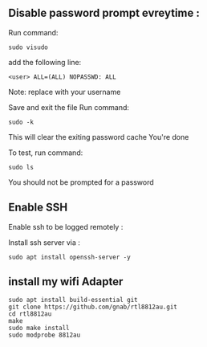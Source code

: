 Disable password prompt evreytime :
----

Run command:
```ssh
sudo visudo
```
 add the following line:
 ```
<user> ALL=(ALL) NOPASSWD: ALL
```
Note: replace <user> with your username

Save and exit the file
Run command:
```
sudo -k
```
This will clear the exiting password cache
You're done

To test, run command:
```
sudo ls
```
You should not be prompted for a password






Enable SSH 
----

Enable ssh to be logged remotely :

Install ssh server via :
```
sudo apt install openssh-server -y
```


install my wifi Adapter 
----
```
sudo apt install build-essential git
git clone https://github.com/gnab/rtl8812au.git
cd rtl8812au
make
sudo make install
sudo modprobe 8812au
```